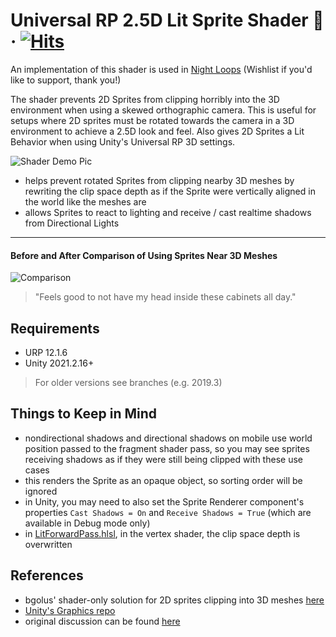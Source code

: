 # Universal RP 2.5D Lit Sprite Shader 🖤 &middot; [![Hits](https://hits.seeyoufarm.com/api/count/incr/badge.svg?url=https%3A%2F%2Fgithub.com%2Fluo-boa%2Funity-URP-2.5D-lit-shader&count_bg=%2379C83D&title_bg=%23555555&icon=&icon_color=%23E7E7E7&title=hits&edge_flat=false)](https://hits.seeyoufarm.com)

An implementation of this shader is used in [Night Loops](https://store.steampowered.com/app/1826060/Night_Loops/) (Wishlist if you'd like to support, thank you!)

The shader prevents 2D Sprites from clipping horribly into the 3D environment when using a skewed orthographic camera. This is useful for setups where 2D sprites must be rotated towards the camera in a 3D environment to achieve a 2.5D look and feel. Also gives 2D Sprites a Lit Behavior when using Unity's Universal RP 3D settings.

![Shader Demo Pic](/Assets/demo_0.png)

* helps prevent rotated Sprites from clipping nearby 3D meshes by rewriting the clip space depth as if the Sprite were vertically aligned in the world like the meshes are
* allows Sprites to react to lighting and receive / cast realtime shadows from Directional Lights

***
#### Before and After Comparison of Using Sprites Near 3D Meshes
![Comparison](/Assets/demo_1.png)
> "Feels good to not have my head inside these cabinets all day."

## Requirements
* URP 12.1.6
* Unity 2021.2.16+

> For older versions see branches (e.g. 2019.3)

## Things to Keep in Mind

* nondirectional shadows and directional shadows on mobile use world position passed to the fragment shader pass, so you may see sprites receiving shadows as if they were still being clipped with these use cases
* this renders the Sprite as an opaque object, so sorting order will be ignored
* in Unity, you may need to also set the Sprite Renderer component's properties `Cast Shadows = On` and `Receive Shadows = True` (which are available in Debug mode only)
* in [LitForwardPass.hlsl](https://github.com/strawberryjamnbutter/unity-URP-2.5D-lit-shader/blob/main/LitForwardPass.hlsl), in the vertex shader, the clip space depth is overwritten

## References

* bgolus' shader-only solution for 2D sprites clipping into 3D meshes [here](https://forum.unity.com/threads/problem-solving-2d-billboard-sprites-clipping-into-3d-environment.680374/)
* [Unity's Graphics repo](https://github.com/Unity-Technologies/Graphics/tree/master)
* original discussion can be found [here](https://forum.unity.com/threads/2d-sprites-to-not-be-clipped-by-3d-meshes-and-have-diffused-lit-sprite-shader-look.1034572/#post-6710353)
